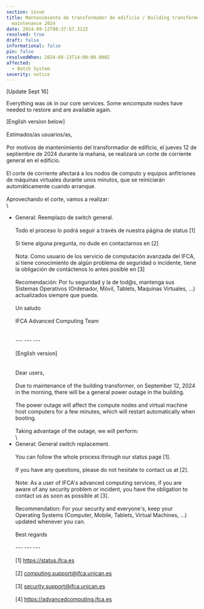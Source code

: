 ```yaml
---
section: issue
title: Mantenimiento de transformador de edificio / Building transformer
  maintenance 2024
date: 2024-09-12T08:37:57.312Z
resolved: true
draft: false
informational: false
pin: false
resolvedWhen: 2024-09-13T14:00:00.000Z
affected:
  - Batch System
severity: notice
---
```

\[Update Sept 16]

Everything was ok in our core services. Some wncompute nodes have needed to restore and are available again.   



\[English version below]\
\
Estimados/as usuarios/as,\
\
Por motivos de mantenimiento del transformador de edificio, el jueves 12 de septiembre de 2024 durante la mañana, se realizará un corte de corriente general en el edificio.\
\
El corte de corriente afectará a los nodos de computo y equipos anfitriones de máquinas virtuales durante unos minutos, que se reiniciarán automáticamente cuando arranque.\
\
Aprovechando el corte, vamos a realizar:\
\

* General: Reemplazo de switch general.\
  \
  Todo el proceso lo podrá seguir a través de nuestra página de status \[1]\
  \
  Si tiene alguna pregunta, no dude en contactarnos en \[2]\
  \
  Nota: Como usuario de los servicio de computación avanzada del IFCA, si tiene conocimiento de algún problema de seguridad o incidente, tiene la obligación de contáctenos lo antes posible en \[3]\
  \
  Recomendación: Por tu seguridad y la de tod@s, mantenga sus Sistemas Operativos (Ordenador, Móvil, Tablets, Maquinas Virtuales, ...) actualizados siempre que pueda.\
  \
  Un saludo\
  \
  IFCA Advanced Computing Team\
  \
  \
  --- --- ---\
  \
  \[English version]\
  \
  \
  Dear users,\
  \
  Due to maintenance of the building transformer, on September 12, 2024 in the morning, there will be a general power outage in the building.\
  \
  The power outage will affect the compute nodes and virtual machine host computers for a few minutes, which will restart automatically when booting.\
  \
  Taking advantage of the outage, we will perform:\
  \
* General: General switch replacement.\
  \
  You can follow the whole process through our status page \[1].\
  \
  If you have any questions, please do not hesitate to contact us at \[2].\
  \
  Note: As a user of IFCA's advanced computing services, if you are aware of any security problem or incident, you have the obligation to contact us as soon as possible at \[3].\
  \
  Recommendation: For your security and everyone's, keep your Operating Systems (Computer, Mobile, Tablets, Virtual Machines, ...) updated whenever you can.\
  \
  Best regards\
  \
  --- --- ---\
  \
  \[1] <https://status.ifca.es>\
  \
  \[2] [computing.support@ifca.unican.es](mailto:computing.support@ifca.unican.es)\
  \
  \[3] [security.support@ifca.unican.es](mailto:security.support@ifca.unican.es)\
  \
  \[4] <https://advancedcomputing.ifca.es>